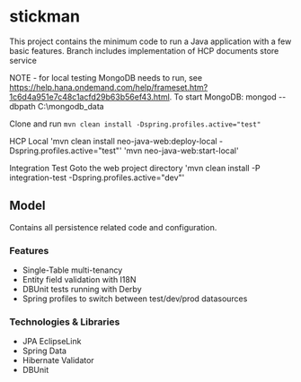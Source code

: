 # stickman
This project contains the minimum code to run a Java application with a few basic features. Branch includes implementation of HCP documents store service

NOTE - for local testing MongoDB needs to run, see https://help.hana.ondemand.com/help/frameset.htm?1c6d4a951e7c48c1acfd29b63b56ef43.html.
To start MongoDB: mongod --dbpath C:\mongodb_data

Clone and run
`mvn clean install -Dspring.profiles.active="test"`

HCP Local
'mvn clean install neo-java-web:deploy-local -Dspring.profiles.active="test"'
'mvn neo-java-web:start-local'

Integration Test
Goto the web project directory
'mvn clean install -P integration-test -Dspring.profiles.active="dev"'

## Model
Contains all persistence related code and configuration. 

### Features 
- Single-Table multi-tenancy
- Entity field validation with I18N
- DBUnit tests running with Derby
- Spring profiles to switch between test/dev/prod datasources

### Technologies & Libraries
- JPA EclipseLink 
- Spring Data
- Hibernate Validator
- DBUnit

